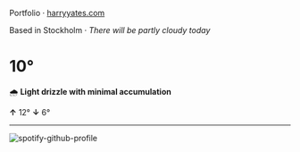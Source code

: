 Portfolio · [harryyates.com](https://harryyates.com)

<!-- WEATHER_START -->
Based in Stockholm · *There will be partly cloudy today*

# 10°
🌧️ **Light drizzle with minimal accumulation**

**↑** 12° **↓** 6°

---
<!-- WEATHER_END -->

<p align="left">
  <a>
    <img src="https://spotify-github-profile.kittinanx.com/api/view?uid=bigbello&cover_image=true&theme=natemoo-re&show_offline=true&background_color=121212&interchange=false&bar_color=53b14f&bar_color_cover=false" alt="spotify-github-profile">
  </a>
</p>